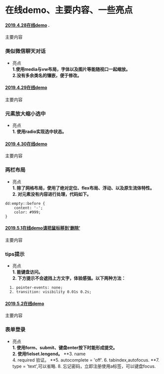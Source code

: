 # 在线demo、主要内容、一些亮点
#### [2019.4.28在线demo](https://jsbin.com/gusazek/edit?html,css,output) . 
主要内容  
### 类似微信聊天对话  
+ 亮点  
**1.使用media与vw布局，字体以及图片等能随视口一起缩放。  
2.没有多余类名的镶嵌，便于修改。**  
  
  
#### [2019.4.29在线demo](https://jsbin.com/mavarox/edit?html,css,output)  
主要内容  
### 元素放大缩小选中  
+ 亮点  
**1. 使用radio实现选中状态。** 


#### [2019.4.30在线demo](https://jsbin.com/bufulek/1/edit?html,css,output)  
主要内容  
### 两栏布局  
+ 亮点  
**1. 除了网格布局，使用了绝对定位、flex布局、浮动、以及原生流体特性。  
  2. 对元素没有内容进行处理，代码如下。**    
```
dd:empty::before {
    content: '-';    
    color: #999;
}
```    
  
    
#### [2019.5.1在线demo请把鼠标移到‘删除’](https://jsbin.com/watakew/edit?html,css,output)  
主要内容  
### tips提示  
+ 亮点  
**1. 能键盘访问。  
  2. 下方提示不会遮挡上方文字，体验感强。以下两种方法：**  
```
  1. pointer-events: none;
  2. transition: visibility 0.01s 0.2s;  
``` 
  
  
#### [2019.5.2在线demo](https://jsbin.com/namizim/edit?html,output)  
主要内容  
### 表单登录  
+ 亮点  
**1. 使用form、submit、键盘enter按下时能形成提交。  
  2. 使用fielset.lengend。**
**3. name  
  4. required 验证。
**5. autocomplete = 'off'.
  6. tabindex,autofocus.
**7. type = 'text',可以省略.
  8. 忘记密码，立即注册使用a标签，可以键盘focus.
  




    













